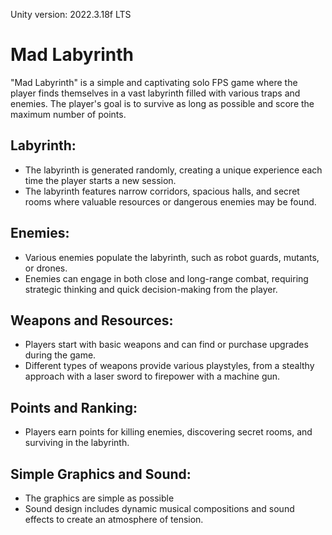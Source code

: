 Unity version: 2022.3.18f LTS
# Mad Labyrinth
"Mad Labyrinth" is a simple and captivating solo FPS game where the player finds themselves in a vast labyrinth filled with various traps and enemies. The player's goal is to survive as long as possible and score the maximum number of points.

## Labyrinth:
   - The labyrinth is generated randomly, creating a unique experience each time the player starts a new session.
   - The labyrinth features narrow corridors, spacious halls, and secret rooms where valuable resources or dangerous enemies may be found.

## Enemies:
   - Various enemies populate the labyrinth, such as robot guards, mutants, or drones.
   - Enemies can engage in both close and long-range combat, requiring strategic thinking and quick decision-making from the player.

## Weapons and Resources:
   - Players start with basic weapons and can find or purchase upgrades during the game.
   - Different types of weapons provide various playstyles, from a stealthy approach with a laser sword to firepower with a machine gun.

## Points and Ranking:
   - Players earn points for killing enemies, discovering secret rooms, and surviving in the labyrinth.

## Simple Graphics and Sound:
   - The graphics are simple as possible
   - Sound design includes dynamic musical compositions and sound effects to create an atmosphere of tension.
